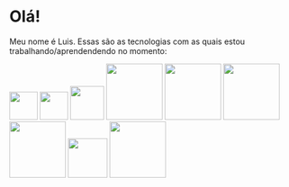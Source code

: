 <h1>Olá!</h1>
<p>Meu nome é Luis. Essas são as tecnologias com as quais estou trabalhando/aprendendendo no momento:</p>
<div class="img-container" style="display: inline-block;">
    <img src="https://upload.wikimedia.org/wikipedia/commons/thumb/c/c3/Python-logo-notext.svg/1200px-Python-logo-notext.svg.png" width="50px">
    <img src="https://upload.wikimedia.org/wikipedia/commons/thumb/c/c9/Power_bi_logo_black.svg/768px-Power_bi_logo_black.svg.png" width="50px">
    <img src="https://upload.wikimedia.org/wikipedia/commons/thumb/1/1b/R_logo.svg/1200px-R_logo.svg.png" width="60px">
    <img src="https://upload.wikimedia.org/wikipedia/commons/thumb/e/ed/Pandas_logo.svg/2560px-Pandas_logo.svg.png" width="100px">
    <img src="https://upload.wikimedia.org/wikipedia/commons/thumb/0/05/Scikit_learn_logo_small.svg/1200px-Scikit_learn_logo_small.svg.png" width="100px">
    <img src="https://upload.wikimedia.org/wikipedia/commons/thumb/3/31/NumPy_logo_2020.svg/1280px-NumPy_logo_2020.svg.png" width="100px">
    <img src="https://upload.wikimedia.org/wikipedia/commons/thumb/a/ab/TensorFlow_logo.svg/1200px-TensorFlow_logo.svg.png" width="100px">
    <img src="https://pytorch.org/assets/images/pytorch-logo.png" width="70px">
    <img src="https://upload.wikimedia.org/wikipedia/commons/thumb/a/a8/Microsoft_Azure_Logo.svg/2560px-Microsoft_Azure_Logo.svg.png" width="100px">
</div>
